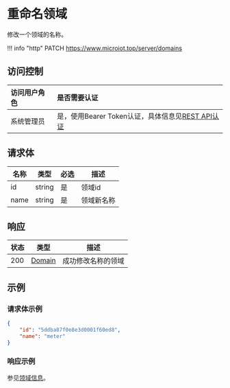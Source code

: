# 重命名领域

修改一个领域的名称。

!!! info "http"
    PATCH https://www.microiot.top/server/domains

## 访问控制

| 访问用户角色 | 是否需要认证                                 |
| :----------- | :------------------------------------------- |
| 系统管理员   | 是，使用Bearer Token认证，具体信息见[REST API认证](../api.md) |


## 请求体

| 名称 | 类型   | 必选 | 描述       |
| ---- | ------ | ---- | ---------- |
| id   | string | 是   | 领域id     |
| name | string | 是   | 领域新名称 |


## 响应

| 状态 | 类型                          | 描述               |
| ---- | ----------------------------- | ------------------ |
| 200  | [Domain](adddomain.md#domain) | 成功修改名称的领域 |



## 示例

### 请求体示例

``` JSON
{
    "id": "5ddba87f0e8e3d0001f60ed8",
    "name": "meter"
}
```

### 响应示例

参见[领域信息](adddomain.md#_7)。

